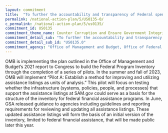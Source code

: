 ```yaml
---
layout: commitment
title:  "To further the accountability and transparency of Federal spending, the Administration is committed to advancing the Federal Program Inventory efforts as outlined in the Office of Management and Budget’s 2021 report to Congress."
permalink: /national-action-plan/5/US0135-0/
c_permalink: /national-action-plan/5/us0135/
commitment_id: US0135
commitment_theme_name: Counter Corruption and Ensure Government Integrity and Accountability to the Public
commitment_detail_sub: "To further the accountability and transparency of Federal spending, the Administration is committed to advancing the Federal Program Inventory efforts as outlined in the Office of Management and Budget’s 2021 report to Congress."
commitment_detail_sub_id: "US0135.0"
commitment_agency: "Office of Management and Budget, Office of Federal Financial Management"
---
```


OMB is implementing the plan outlined in the Office of Management and Budget’s 2021 report to Congress to build the Federal Program Inventory through the completion of a series of pilots. In the summer and fall of 2023, OMB will implement “Pilot A: Establish a method for improving and utilizing assistance listings as units of analysis.” This pilot will focus on testing whether the infrastructure (systems, policies, people, and processes) that support the assistance listings at SAM.gov could serve as a basis for the structure of the inventory for federal financial assistance programs. In June, GSA released guidance to agencies including guidelines and reporting requirements for reviewing and updating all assistance listings. These updated assistance listings will form the basis of an initial version of the inventory, limited to federal financial assistance, that will be made public later this year. 

